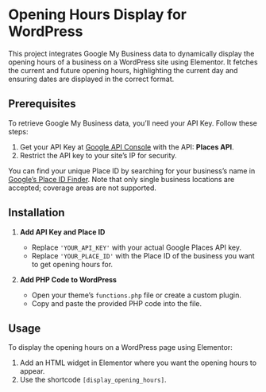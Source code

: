 # Opening Hours Display for WordPress

This project integrates Google My Business data to dynamically display the opening hours of a business on a WordPress site using Elementor. It fetches the current and future opening hours, highlighting the current day and ensuring dates are displayed in the correct format.

## Prerequisites

To retrieve Google My Business data, you’ll need your API Key. Follow these steps:

1. Get your API Key at [Google API Console](https://developers.google.com/maps/documentation/javascript/get-api-key) with the API: **Places API**.
2. Restrict the API key to your site’s IP for security.

You can find your unique Place ID by searching for your business’s name in [Google’s Place ID Finder](https://developers.google.com/places/place-id). Note that only single business locations are accepted; coverage areas are not supported.

## Installation

1. **Add API Key and Place ID**
   - Replace `'YOUR_API_KEY'` with your actual Google Places API key.
   - Replace `'YOUR_PLACE_ID'` with the Place ID of the business you want to get opening hours for.

2. **Add PHP Code to WordPress**
   - Open your theme’s `functions.php` file or create a custom plugin.
   - Copy and paste the provided PHP code into the file.

## Usage

To display the opening hours on a WordPress page using Elementor:
1. Add an HTML widget in Elementor where you want the opening hours to appear.
2. Use the shortcode `[display_opening_hours]`.
